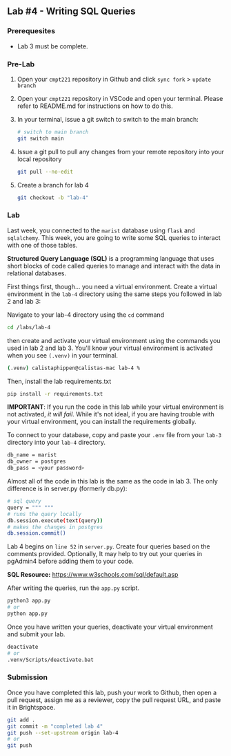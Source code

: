 ## Lab #4 - Writing SQL Queries
### Prerequesites
- Lab 3 must be complete.  

### Pre-Lab
1. Open your `cmpt221` repository in Github and click `sync fork` > `update branch`

2. Open your `cmpt221` repository in VSCode and open your terminal. Please refer to README.md for instructions on how to do this. 
3. In your terminal, issue a git switch to switch to the main branch:
    ```bash
    # switch to main branch
    git switch main
    ```
4. Issue a git pull to pull any changes from your remote repository into your local repository
    ```bash
    git pull --no-edit
    ```
5. Create a branch for lab 4
    ```bash
    git checkout -b "lab-4" 
    ```

### Lab 
Last week, you connected to the `marist` database using `flask` and `sqlalchemy`. This week, you are going to write some SQL queries to interact with one of those tables.

**Structured Query Language (SQL)** is a programming language that uses short blocks of code called queries to manage and interact with the data in relational databases.

First things first, though... you need a virtual environment. Create a virtual environment in the `lab-4` directory using the same steps you followed in lab 2 and lab 3:

Navigate to your lab-4 directory using the `cd` command
```bash
cd /labs/lab-4
```

then create and activate your virtual environment using the commands you used in lab 2 and lab 3. You'll know your virtual environment is activated when you see `(.venv)` in your terminal.
```bash
(.venv) calistaphippen@calistas-mac lab-4 %
```

Then, install the lab requirements.txt

```bash
pip install -r requirements.txt
```

**IMPORTANT**: If you run the code in this lab while your virtual environment is not activated, _it will fail_. While it's not ideal, if you are having trouble with your virtual environment, you can install the requirements globally.

To connect to your database, copy and paste your `.env` file from your `lab-3` directory into your `lab-4` directory.

```bash
db_name = marist
db_owner = postgres
db_pass = <your password>
```

Almost all of the code in this lab is the same as the code in lab 3. The only difference is in server.py (formerly db.py): 

```bash
# sql query
query = """ """
# runs the query locally
db.session.execute(text(query))
# makes the changes in postgres
db.session.commit()
```

Lab 4 begins on `line 52` in `server.py`. Create four queries based on the comments provided. Optionally, It may help to try out your queries in pgAdmin4 before adding them to your code.

**SQL Resource:** https://www.w3schools.com/sql/default.asp

After writing the queries, run the `app.py` script.

```bash
python3 app.py
# or
python app.py
```

Once you have written your queries, deactivate your virtual environment and submit your lab.
```bash
deactivate
# or
.venv/Scripts/deactivate.bat
```

### Submission
Once you have completed this lab, push your work to Github, then open a pull request, assign me as a reviewer, copy the pull request URL, and paste it in Brightspace.

```bash
git add .
git commit -m "completed lab 4"
git push --set-upstream origin lab-4
# or
git push
```
